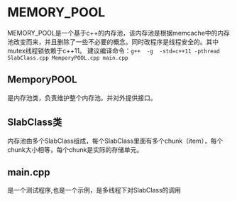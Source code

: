# MEMORY_POOL

MEMORY_POOL是一个基于c++的内存池，该内存池是根据memcache中的内存池改变而来，并且删除了一些不必要的概念。同时改程序是线程安全的。其中mutex线程锁依赖于c++11。
建议编译命令：``g++  -g  -std=c++11 -pthread SlabClass.cpp MemporyPOOL.cpp main.cpp``

## MemporyPOOL

是内存池类，负责维护整个内存池。并对外提供接口。

## SlabClass类

内存池由多个SlabClass组成，每个SlabClass里面有多个chunk（item），每个chunk大小相等，每个chunk是实际的存储单元。

## main.cpp

是一个测试程序,也是一个示例，是多线程下对SlabClass的调用
